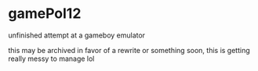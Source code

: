 # gamePol12
 unfinished attempt at a gameboy emulator

this may be archived in favor of a rewrite or something soon, this is getting really messy to manage lol
